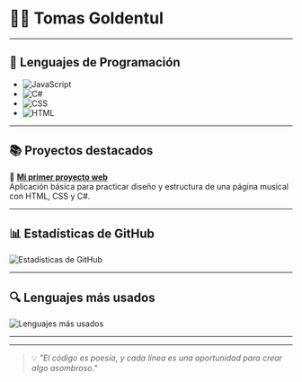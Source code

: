 # 👨‍💻 Tomas Goldentul


---

## 🧠 Lenguajes de Programación

- ![JavaScript](https://img.shields.io/badge/JavaScript-F7DF1E?style=flat&logo=javascript&logoColor=black)
- ![C#](https://img.shields.io/badge/C%23-239120?style=flat&logo=csharp&logoColor=white)
- ![CSS](https://img.shields.io/badge/CSS-1572B6?style=flat&logo=css3&logoColor=white)
- ![HTML](https://img.shields.io/badge/HTML-E34F26?style=flat&logo=html5&logoColor=white)

---

## 📚 Proyectos destacados

🔹 [**Mi primer proyecto web**](https://github.com/tomas-goldentul/Tp_03_Musica)  
Aplicación básica para practicar diseño y estructura de una página musical con HTML, CSS y C#.

---

## 📊 Estadísticas de GitHub

![Estadísticas de GitHub](https://github-readme-stats.vercel.app/api?username=tomas-goldentul&show_icons=true&count_private=true&hide=prs&theme=radical)

---

## 🔍 Lenguajes más usados

![Lenguajes más usados](https://github-readme-stats.vercel.app/api/top-langs/?username=tomas-goldentul&layout=compact&theme=radical)

---

---



> 💡 *"El código es poesía, y cada línea es una oportunidad para crear algo asombroso."*
